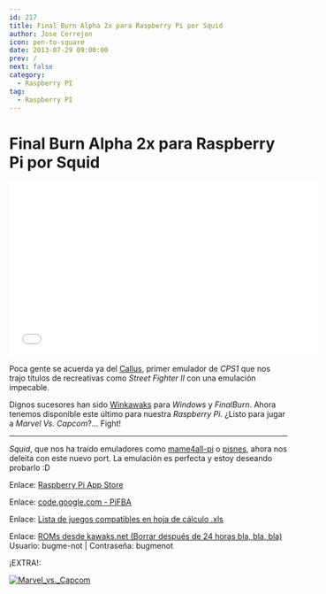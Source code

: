 ```yaml
---
id: 217
title: Final Burn Alpha 2x para Raspberry Pi por Squid
author: Jose Cerrejon
icon: pen-to-square
date: 2013-07-29 09:00:00
prev: /
next: false
category:
  - Raspberry PI
tag:
  - Raspberry PI
---
```


# Final Burn Alpha 2x para Raspberry Pi por Squid

<iframe width="560" height="315" src="//www.youtube.com/embed/BB7RufWCxoY" frameborder="0" allowfullscreen></iframe>

Poca gente se acuerda ya del [Callus](http://www.retrogames.com/callus.html), primer emulador de *CPS1* que nos trajo títulos de recreativas como *Street Fighter II* con una emulación impecable. 

Dignos sucesores han sido [Winkawaks](http://cps2shock.emu-france.info/) para *Windows* y *FinalBurn*. Ahora tenemos disponible este último para nuestra *Raspberry Pi*. ¿Listo para jugar a *Marvel Vs. Capcom*?... Fight!

- - -
*Squid*, que nos ha traído emuladores como [mame4all-pi](https://code.google.com/p/mame4all-pi/) o [pisnes](https://code.google.com/p/pisnes/), ahora nos deleita con este nuevo port. La emulación es perfecta y estoy deseando probarlo :D

Enlace: [Raspberry Pi App Store](http://store.raspberrypi.com/projects/pifba)

Enlace: [code.google.com - PiFBA](https://code.google.com/p/pifba/)

Enlace: [Lista de juegos compatibles en hoja de cálculo .xls](http://www.denki-den.com/tmp/retroarch-wii/fba_compat_list.xls)

Enlace: [ROMs desde kawaks.net (Borrar después de 24 horas bla, bla, bla)](http://www.kawaks.net/index.html) Usuario: bugme-not | Contraseña: bugmenot

¡EXTRA!:

<a href="http://coolrom.com/roms/cps2/352/Marvel_vs._Capcom_-_Clash_of_Super_Heroes.php">![Marvel_vs._Capcom](/images/2013/07/marvelvscapcom.jpg "¡Descarga y juega Marvel vs. Capcom - Clash of Super Heroes!")</a>